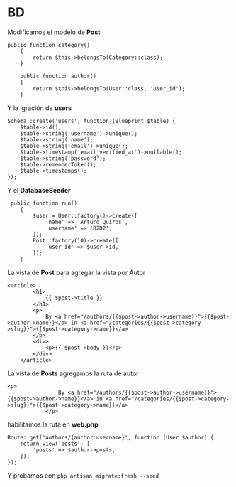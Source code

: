 # BD

Modificamos el modelo de **Post**

```
public function category()
    {
        return $this->belongsTo(Category::class);
    }

    public function author()
    {
        return $this->belongsTo(User::class, 'user_id');
    }
```

Y la igración de **users**

```
Schema::create('users', function (Blueprint $table) {
    $table->id();
    $table->string('username')->unique();
    $table->string('name');
    $table->string('email')->unique();
    $table->timestamp('email_verified_at')->nullable();
    $table->string('password');
    $table->rememberToken();
    $table->timestamps();
});
```

Y el **DatabaseSeeder**

```
 public function run()
    {
        $user = User::factory()->create([
            'name' => 'Arturo Quiros',
            'username' => 'R2D2',
        ]);
        Post::factory(10)->create([
            'user_id' => $user->id,
        ]);
    }
```

La vista de **Post** para agregar la vista por Autor

```
<article>
        <h1>
            {{ $post->title }}
        </h1>
        <p>
            By <a href="/authors/{{$post->author->username}}">{{$post->author->name}}</a> in <a href="/categories/{{$post->category->slug}}">{{$post->category->name}}</a>
        </p>
        <div>
            <p>{{ $post->body }}</p>
        </div>
    </article>
```

La vista de **Posts** agregamos la ruta de autor

```
<p>
                By <a href="/authors/{{$post->author->username}}">{{$post->author->name}}</a> in <a href="/categories/{{$post->category->slug}}">{{$post->category->name}}</a>
            </p>
```

habilitamos la ruta en **web.php**

```
Route::get('authors/{author:username}', function (User $author) {
    return view('posts', [
        'posts' => $author->posts,
    ]);
});
```

Y probamos con `php artisan migrate:fresh --seed`
